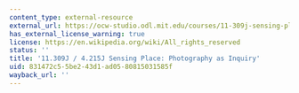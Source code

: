 ```yaml
---
content_type: external-resource
external_url: https://ocw-studio.odl.mit.edu/courses/11-309j-sensing-place-photography-as-inquiry-fall-2012
has_external_license_warning: true
license: https://en.wikipedia.org/wiki/All_rights_reserved
status: ''
title: '11.309J / 4.215J Sensing Place: Photography as Inquiry'
uid: 831472c5-5be2-43d1-ad05-80815031585f
wayback_url: ''
---
```

